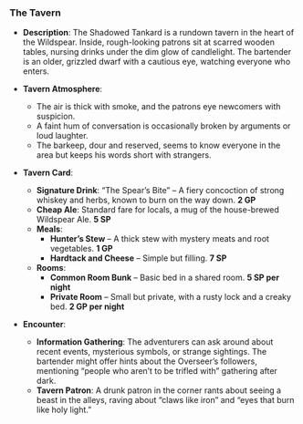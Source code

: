 ### **The Tavern**

- **Description**: The Shadowed Tankard is a rundown tavern in the heart of the Wildspear. Inside, rough-looking patrons sit at scarred wooden tables, nursing drinks under the dim glow of candlelight. The bartender is an older, grizzled dwarf with a cautious eye, watching everyone who enters.
    
- **Tavern Atmosphere**:
    
    - The air is thick with smoke, and the patrons eye newcomers with suspicion.
    - A faint hum of conversation is occasionally broken by arguments or loud laughter.
    - The barkeep, dour and reserved, seems to know everyone in the area but keeps his words short with strangers.
- **Tavern Card**:
    
    - **Signature Drink**: “The Spear’s Bite” – A fiery concoction of strong whiskey and herbs, known to burn on the way down. **2 GP**
    - **Cheap Ale**: Standard fare for locals, a mug of the house-brewed Wildspear Ale. **5 SP**
    - **Meals**:
        - **Hunter’s Stew** – A thick stew with mystery meats and root vegetables. **1 GP**
        - **Hardtack and Cheese** – Simple but filling. **7 SP**
    - **Rooms**:
        - **Common Room Bunk** – Basic bed in a shared room. **5 SP per night**
        - **Private Room** – Small but private, with a rusty lock and a creaky bed. **2 GP per night**
- **Encounter**:
    
    - **Information Gathering**: The adventurers can ask around about recent events, mysterious symbols, or strange sightings. The bartender might offer hints about the Overseer’s followers, mentioning “people who aren’t to be trifled with” gathering after dark.
    - **Tavern Patron**: A drunk patron in the corner rants about seeing a beast in the alleys, raving about “claws like iron” and “eyes that burn like holy light.”